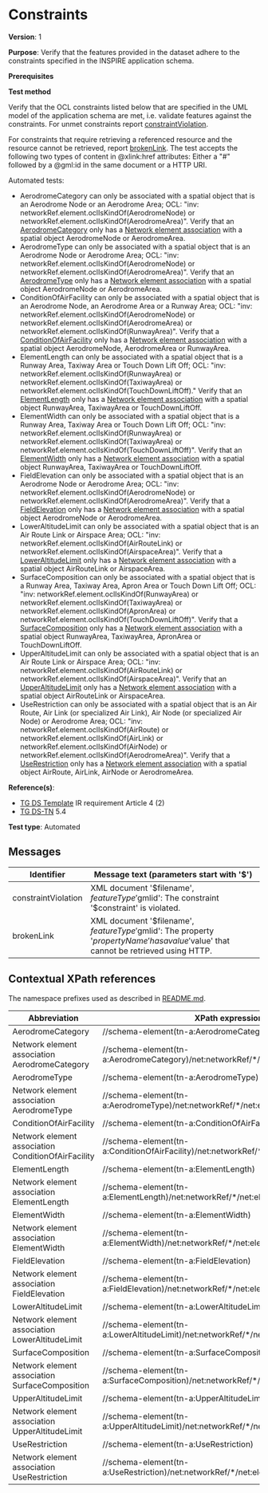 # Constraints

**Version**: 1

**Purpose**: Verify that the features provided in the dataset adhere to the constraints specified in the INSPIRE application schema.

**Prerequisites**

**Test method**

Verify that the OCL constraints listed below that are specified in the UML model of the application schema are met, i.e. validate features against the constraints. For unmet constraints report [constraintViolation](#constraintViolation). 

For constraints that require retrieving a referenced resource and the resource cannot be retrieved, report [brokenLink](#brokenLink). The test accepts the following two types of content in @xlink:href attributes: Either a "#" followed by a @gml:id in the same document or a HTTP URI.

Automated tests:

* AerodromeCategory can only be associated with a spatial object that is an Aerodrome Node or an Aerodrome Area; OCL: "inv: networkRef.element.oclIsKindOf(AerodromeNode) or networkRef.element.oclIsKindOf(AerodromeArea)". Verify that an [AerodromeCategory](#AerodromeCategory)  only has a [Network element association](#NetworkElement1) with a spatial object AerodromeNode or AerodromeArea.
* AerodromeType can only be associated with a spatial object that is an Aerodrome Node or Aerodrome Area; OCL: "inv: networkRef.element.oclIsKindOf(AerodromeNode) or networkRef.element.oclIsKindOf(AerodromeArea)". Verify that an [AerodromeType](#AerodromeType)  only has a [Network element association](#NetworkElement2) with a spatial object AerodromeNode or AerodromeArea.
* ConditionOfAirFacility can only be associated with a spatial object that is an Aerodrome Node, an Aerodrome Area or a Runway Area; OCL: "inv: networkRef.element.oclIsKindOf(AerodromeNode) or networkRef.element.oclIsKindOf(AerodromeArea) or networkRef.element.oclIsKindOf(RunwayArea)". Verify that a [ConditionOfAirFacility](#ConditionOfAirFacility)  only has a [Network element association](#NetworkElement3) with a spatial object AerodromeNode, AerodromeArea or RunwayArea.
* ElementLength can only be associated with a spatial object that is a Runway Area, Taxiway Area or Touch Down Lift Off; OCL: "inv: networkRef.element.oclIsKindOf(RunwayArea) or networkRef.element.oclIsKindOf(TaxiwayArea) or networkRef.element.oclIsKindOf(TouchDownLiftOff)." Verify that an [ElementLength](#ElementLength)  only has a [Network element association](#NetworkElement4) with a spatial object RunwayArea, TaxiwayArea or TouchDownLiftOff.
* ElementWidth can only be associated with a spatial object that is a Runway Area, Taxiway Area or Touch Down Lift Off; OCL: "inv: networkRef.element.oclIsKindOf(RunwayArea) or networkRef.element.oclIsKindOf(TaxiwayArea) or networkRef.element.oclIsKindOf(TouchDownLiftOff)". Verify that an [ElementWidth](#ElementWidth)  only has a [Network element association](#NetworkElement5) with a spatial object RunwayArea, TaxiwayArea or TouchDownLiftOff.
* FieldElevation can only be associated with a spatial object that is an Aerodrome Node or Aerodrome Area; OCL: "inv: networkRef.element.oclIsKindOf(AerodromeNode) or networkRef.element.oclIsKindOf(AerodromeArea)". Verify that a [FieldElevation](#FieldElevation)  only has a [Network element association](#NetworkElement6) with a spatial object AerodromeNode or AerodromeArea.
* LowerAltitudeLimit can only be associated with a spatial object that is an Air Route Link or Airspace Area; OCL: "inv: networkRef.element.oclIsKindOf(AirRouteLink) or networkRef.element.oclIsKindOf(AirspaceArea)". Verify that a [LowerAltitudeLimit](#LowerAltitudeLimit)  only has a [Network element association](#NetworkElement7) with a spatial object AirRouteLink or AirspaceArea.
* SurfaceComposition can only be associated with a spatial object that is a Runway Area, Taxiway Area, Apron Area or Touch Down Lift Off; OCL: "inv: networkRef.element.oclIsKindOf(RunwayArea) or networkRef.element.oclIsKindOf(TaxiwayArea) or networkRef.element.oclIsKindOf(ApronArea) or networkRef.element.oclIsKindOf(TouchDownLiftOff)". Verify that a [SurfaceComposition](#SurfaceComposition)  only has a [Network element association](#NetworkElement8) with a spatial object RunwayArea, TaxiwayArea, ApronArea or TouchDownLiftOff.
* UpperAltitudeLimit can only be associated with a spatial object that is an Air Route Link or Airspace Area; OCL: "inv: networkRef.element.oclIsKindOf(AirRouteLink) or networkRef.element.oclIsKindOf(AirspaceArea)". Verify that an [UpperAltitudeLimit](#UpperAltitudeLimit)  only has a [Network element association](#NetworkElement9) with a spatial object AirRouteLink or AirspaceArea.
* UseRestriction can only be associated with a spatial object that is an Air Route, Air Link (or specialized Air Link), Air Node (or specialized Air Node) or Aerodrome Area; OCL: "inv: networkRef.element.oclIsKindOf(AirRoute) or networkRef.element.oclIsKindOf(AirLink) or networkRef.element.oclIsKindOf(AirNode) or networkRef.element.oclIsKindOf(AerodromeArea)". Verify that a [UseRestriction](#UseRestriction)  only has a [Network element association](#NetworkElement10) with a spatial object AirRoute, AirLink, AirNode or AerodromeArea.

**Reference(s)**: 

* [TG DS Template](http://inspire.ec.europa.eu/id/ats/data-tn/3.2/tn-a-as/README#ref_TG_DS_tmpl) IR requirement Article 4 (2)
* [TG DS-TN](http://inspire.ec.europa.eu/id/ats/data-tn/3.2/tn-a-as/README#ref_TG_DS_TN) 5.4

**Test type**: Automated

## Messages

Identifier  |  Message text (parameters start with '$')
---------------------------------------------------------- | -------------------------------------------------------------------------
constraintViolation <a name="constraintViolation"/>  |  XML document '$filename', $featureType '$gmlid': The constraint '$constraint' is violated.
brokenLink <a name="brokenLink"/>  |  XML document '$filename', $featureType '$gmlid': The property '$propertyName' has a value '$value' that cannot be retrieved using HTTP.

## Contextual XPath references

The namespace prefixes used as described in [README.md](http://inspire.ec.europa.eu/id/ats/data-tn/3.2/tn-a-as/README#namespaces).

Abbreviation                                               |  XPath expression
---------------------------------------------------------- | -------------------------------------------------------------------------
AerodromeCategory <a name="AerodromeCategory"></a> 								| //schema-element(tn-a:AerodromeCategory) 
Network element association AerodromeCategory <a name="NetworkElement1"></a>   	| //schema-element(tn-a:AerodromeCategory)/net:networkRef/*/net:element/@xlink:href
AerodromeType <a name="AerodromeType"></a> 										| //schema-element(tn-a:AerodromeType) 
Network element association AerodromeType <a name="NetworkElement2"></a>   		| //schema-element(tn-a:AerodromeType)/net:networkRef/*/net:element/@xlink:href 
ConditionOfAirFacility <a name="ConditionOfAirFacility"></a> 					| //schema-element(tn-a:ConditionOfAirFacility) 
Network element association ConditionOfAirFacility <a name="NetworkElement3"></a> | //schema-element(tn-a:ConditionOfAirFacility)/net:networkRef/*/net:element/@xlink:href 
ElementLength <a name="ElementLength"></a> 										| //schema-element(tn-a:ElementLength) 
Network element association ElementLength <a name="NetworkElement4"></a>   		| //schema-element(tn-a:ElementLength)/net:networkRef/*/net:element/@xlink:href 
ElementWidth <a name="ElementWidth"></a> 										| //schema-element(tn-a:ElementWidth) 
Network element association ElementWidth <a name="NetworkElement5"></a>   		| //schema-element(tn-a:ElementWidth)/net:networkRef/*/net:element/@xlink:href 
FieldElevation <a name="FieldElevation"></a> 									| //schema-element(tn-a:FieldElevation) 
Network element association FieldElevation <a name="NetworkElement6"></a> 	 	| //schema-element(tn-a:FieldElevation)/net:networkRef/*/net:element/@xlink:href 
LowerAltitudeLimit <a name="LowerAltitudeLimit"></a> 							| //schema-element(tn-a:LowerAltitudeLimit) 
Network element association LowerAltitudeLimit <a name="NetworkElement7"></a>   | //schema-element(tn-a:LowerAltitudeLimit)/net:networkRef/*/net:element/@xlink:href 
SurfaceComposition <a name="SurfaceComposition"></a> 							| //schema-element(tn-a:SurfaceComposition) 
Network element association SurfaceComposition <a name="NetworkElement8"></a>   | //schema-element(tn-a:SurfaceComposition)/net:networkRef/*/net:element/@xlink:href 
UpperAltitudeLimit <a name="UpperAltitudeLimit"></a> 							| //schema-element(tn-a:UpperAltitudeLimit) 
Network element association UpperAltitudeLimit <a name="NetworkElement9"></a>   | //schema-element(tn-a:UpperAltitudeLimit)/net:networkRef/*/net:element/@xlink:href 
UseRestriction <a name="UseRestriction"></a> 									| //schema-element(tn-a:UseRestriction) 
Network element association UseRestriction <a name="NetworkElement10"></a>   	| //schema-element(tn-a:UseRestriction)/net:networkRef/*/net:element/@xlink:href